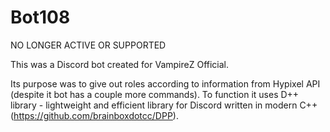 # Bot108
NO LONGER ACTIVE OR SUPPORTED

This was a Discord bot created for VampireZ Official.


Its purpose was to give out roles according to information from Hypixel API (despite it bot has a couple more commands).
To function it uses D++ library - lightweight and efficient library for Discord written in modern C++ (https://github.com/brainboxdotcc/DPP).
